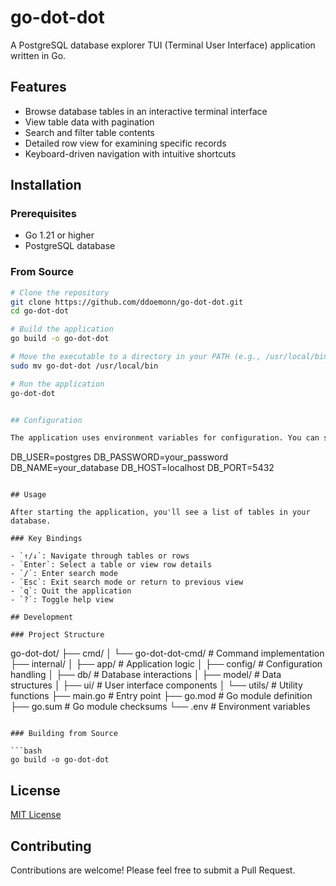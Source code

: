 # go-dot-dot

A PostgreSQL database explorer TUI (Terminal User Interface) application written in Go.

## Features

- Browse database tables in an interactive terminal interface
- View table data with pagination
- Search and filter table contents
- Detailed row view for examining specific records
- Keyboard-driven navigation with intuitive shortcuts

## Installation

### Prerequisites

- Go 1.21 or higher
- PostgreSQL database

### From Source

```bash
# Clone the repository
git clone https://github.com/ddoemonn/go-dot-dot.git
cd go-dot-dot

# Build the application
go build -o go-dot-dot

# Move the executable to a directory in your PATH (e.g., /usr/local/bin)
sudo mv go-dot-dot /usr/local/bin

# Run the application
go-dot-dot


## Configuration

The application uses environment variables for configuration. You can set these in your environment or create a `.env` file in the project root:

```
DB_USER=postgres
DB_PASSWORD=your_password
DB_NAME=your_database
DB_HOST=localhost
DB_PORT=5432
```

## Usage

After starting the application, you'll see a list of tables in your database. 

### Key Bindings

- `↑/↓`: Navigate through tables or rows
- `Enter`: Select a table or view row details
- `/`: Enter search mode
- `Esc`: Exit search mode or return to previous view
- `q`: Quit the application
- `?`: Toggle help view

## Development

### Project Structure

```
go-dot-dot/
├── cmd/
│   └── go-dot-dot-cmd/     # Command implementation
├── internal/
│   ├── app/                # Application logic
│   ├── config/             # Configuration handling
│   ├── db/                 # Database interactions
│   ├── model/              # Data structures
│   ├── ui/                 # User interface components
│   └── utils/              # Utility functions
├── main.go                 # Entry point
├── go.mod                  # Go module definition
├── go.sum                  # Go module checksums
└── .env                    # Environment variables
```

### Building from Source

```bash
go build -o go-dot-dot
```

## License

[MIT License](LICENSE)

## Contributing

Contributions are welcome! Please feel free to submit a Pull Request.
